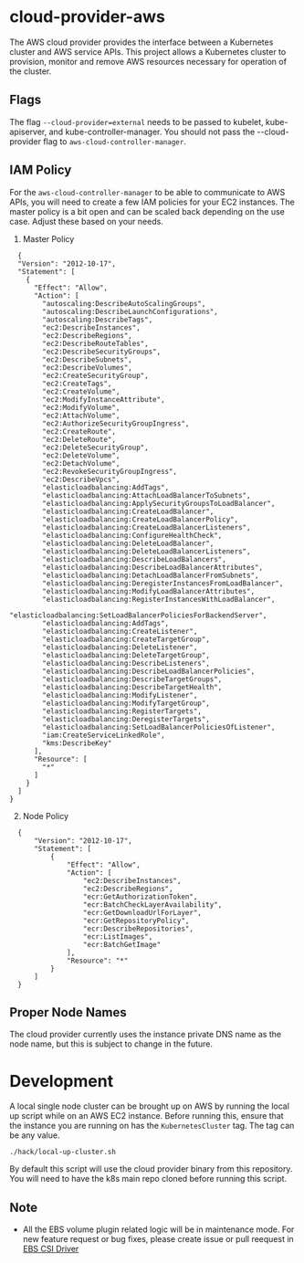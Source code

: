 # cloud-provider-aws
The AWS cloud provider provides the interface between a Kubernetes cluster and AWS service APIs. This project allows a Kubernetes cluster to provision, monitor and remove AWS resources necessary for operation of the cluster.

## Flags
The flag `--cloud-provider=external` needs to be passed to kubelet, kube-apiserver, and kube-controller-manager. You should not pass the --cloud-provider flag to `aws-cloud-controller-manager`.

## IAM Policy
For the `aws-cloud-controller-manager` to be able to communicate to AWS APIs, you will need to create a few IAM policies for your EC2 instances. The master policy is a bit open and can be scaled back depending on the use case. Adjust these based on your needs.

1. Master Policy

```
  {
  "Version": "2012-10-17",
  "Statement": [
    {
      "Effect": "Allow",
      "Action": [
        "autoscaling:DescribeAutoScalingGroups",
        "autoscaling:DescribeLaunchConfigurations",
        "autoscaling:DescribeTags",
        "ec2:DescribeInstances",
        "ec2:DescribeRegions",
        "ec2:DescribeRouteTables",
        "ec2:DescribeSecurityGroups",
        "ec2:DescribeSubnets",
        "ec2:DescribeVolumes",
        "ec2:CreateSecurityGroup",
        "ec2:CreateTags",
        "ec2:CreateVolume",
        "ec2:ModifyInstanceAttribute",
        "ec2:ModifyVolume",
        "ec2:AttachVolume",
        "ec2:AuthorizeSecurityGroupIngress",
        "ec2:CreateRoute",
        "ec2:DeleteRoute",
        "ec2:DeleteSecurityGroup",
        "ec2:DeleteVolume",
        "ec2:DetachVolume",
        "ec2:RevokeSecurityGroupIngress",
        "ec2:DescribeVpcs",
        "elasticloadbalancing:AddTags",
        "elasticloadbalancing:AttachLoadBalancerToSubnets",
        "elasticloadbalancing:ApplySecurityGroupsToLoadBalancer",
        "elasticloadbalancing:CreateLoadBalancer",
        "elasticloadbalancing:CreateLoadBalancerPolicy",
        "elasticloadbalancing:CreateLoadBalancerListeners",
        "elasticloadbalancing:ConfigureHealthCheck",
        "elasticloadbalancing:DeleteLoadBalancer",
        "elasticloadbalancing:DeleteLoadBalancerListeners",
        "elasticloadbalancing:DescribeLoadBalancers",
        "elasticloadbalancing:DescribeLoadBalancerAttributes",
        "elasticloadbalancing:DetachLoadBalancerFromSubnets",
        "elasticloadbalancing:DeregisterInstancesFromLoadBalancer",
        "elasticloadbalancing:ModifyLoadBalancerAttributes",
        "elasticloadbalancing:RegisterInstancesWithLoadBalancer",
        "elasticloadbalancing:SetLoadBalancerPoliciesForBackendServer",
        "elasticloadbalancing:AddTags",
        "elasticloadbalancing:CreateListener",
        "elasticloadbalancing:CreateTargetGroup",
        "elasticloadbalancing:DeleteListener",
        "elasticloadbalancing:DeleteTargetGroup",
        "elasticloadbalancing:DescribeListeners",
        "elasticloadbalancing:DescribeLoadBalancerPolicies",
        "elasticloadbalancing:DescribeTargetGroups",
        "elasticloadbalancing:DescribeTargetHealth",
        "elasticloadbalancing:ModifyListener",
        "elasticloadbalancing:ModifyTargetGroup",
        "elasticloadbalancing:RegisterTargets",
        "elasticloadbalancing:DeregisterTargets",
        "elasticloadbalancing:SetLoadBalancerPoliciesOfListener",
        "iam:CreateServiceLinkedRole",
        "kms:DescribeKey"
      ],
      "Resource": [
        "*"
      ]
    }
  ]
}

```
2. Node Policy

```
  {
      "Version": "2012-10-17",
      "Statement": [
          {
              "Effect": "Allow",
              "Action": [
                  "ec2:DescribeInstances",
                  "ec2:DescribeRegions",
                  "ecr:GetAuthorizationToken",
                  "ecr:BatchCheckLayerAvailability",
                  "ecr:GetDownloadUrlForLayer",
                  "ecr:GetRepositoryPolicy",
                  "ecr:DescribeRepositories",
                  "ecr:ListImages",
                  "ecr:BatchGetImage"
              ],
              "Resource": "*"
          } 
      ]
  }
  ```
  
## Proper Node Names
The cloud provider currently uses the instance private DNS name as the node name, but this is subject to change in the future.

# Development
A local single node cluster can be brought up on AWS by running the local up script while on an AWS EC2 instance.
Before running this, ensure that the instance you are running on has the `KubernetesCluster` tag. The tag can be any value.

```
./hack/local-up-cluster.sh
```

By default this script will use the cloud provider binary from this repository. You will need to have the k8s main repo cloned before running this script.

## Note 
* All the EBS volume plugin related logic will be in maintenance mode. For new feature request or bug fixes, please create issue or pull reequest in [EBS CSI Driver](https://github.com/kubernetes-sigs/aws-ebs-csi-driver)
